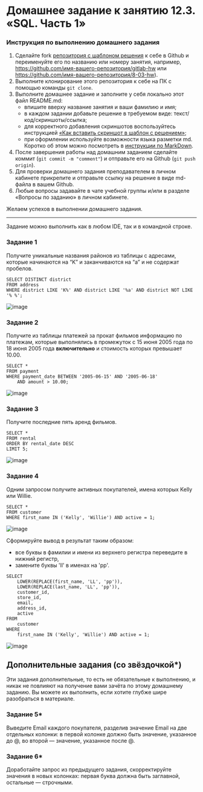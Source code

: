 # Домашнее задание к занятию 12.3. «SQL. Часть 1»

### Инструкция по выполнению домашнего задания

1. Сделайте fork [репозитория c шаблоном решения](https://github.com/netology-code/sys-pattern-homework) к себе в Github и переименуйте его по названию или номеру занятия, например, https://github.com/имя-вашего-репозитория/gitlab-hw или https://github.com/имя-вашего-репозитория/8-03-hw).
2. Выполните клонирование этого репозитория к себе на ПК с помощью команды `git clone`.
3. Выполните домашнее задание и заполните у себя локально этот файл README.md:
   - впишите вверху название занятия и ваши фамилию и имя;
   - в каждом задании добавьте решение в требуемом виде: текст/код/скриншоты/ссылка;
   - для корректного добавления скриншотов воспользуйтесь инструкцией [«Как вставить скриншот в шаблон с решением»](https://github.com/netology-code/sys-pattern-homework/blob/main/screen-instruction.md);
   - при оформлении используйте возможности языка разметки md. Коротко об этом можно посмотреть в [инструкции по MarkDown](https://github.com/netology-code/sys-pattern-homework/blob/main/md-instruction.md).
4. После завершения работы над домашним заданием сделайте коммит (`git commit -m "comment"`) и отправьте его на Github (`git push origin`).
5. Для проверки домашнего задания преподавателем в личном кабинете прикрепите и отправьте ссылку на решение в виде md-файла в вашем Github.
6. Любые вопросы задавайте в чате учебной группы и/или в разделе «Вопросы по заданию» в личном кабинете.

Желаем успехов в выполнении домашнего задания.

---

Задание можно выполнить как в любом IDE, так и в командной строке.

### Задание 1

Получите уникальные названия районов из таблицы с адресами, которые начинаются на “K” и заканчиваются на “a” и не содержат пробелов.
```
SELECT DISTINCT district
FROM address
WHERE district LIKE 'K%' AND district LIKE '%a' AND district NOT LIKE '% %';
```
![image](https://github.com/Randomize47/sdb-homeworks/assets/120917553/8988b367-fdea-4bea-a57f-641ccafd79b0)

### Задание 2

Получите из таблицы платежей за прокат фильмов информацию по платежам, которые выполнялись в промежуток с 15 июня 2005 года по 18 июня 2005 года **включительно** и стоимость которых превышает 10.00.

```
SELECT *
FROM payment
WHERE payment_date BETWEEN '2005-06-15' AND '2005-06-18'
    AND amount > 10.00;
```
![image](https://github.com/Randomize47/sdb-homeworks/assets/120917553/76bbcc2d-f0b5-48c1-8526-cc1d920921cf)


### Задание 3

Получите последние пять аренд фильмов.
```
SELECT *
FROM rental
ORDER BY rental_date DESC
LIMIT 5;
```
![image](https://github.com/Randomize47/sdb-homeworks/assets/120917553/216658b1-b4c5-4dac-8880-6de6e49ad95c)

### Задание 4

Одним запросом получите активных покупателей, имена которых Kelly или Willie. 
```
SELECT *
FROM customer
WHERE first_name IN ('Kelly', 'Willie') AND active = 1;
```
![image](https://github.com/Randomize47/sdb-homeworks/assets/120917553/88fa216f-8d57-44e8-940d-c7f82f82230e)

Сформируйте вывод в результат таким образом:
- все буквы в фамилии и имени из верхнего регистра переведите в нижний регистр,
- замените буквы 'll' в именах на 'pp'.

```
SELECT 
    LOWER(REPLACE(first_name, 'LL', 'pp')),
    LOWER(REPLACE(last_name, 'LL', 'pp')),
    customer_id, 
    store_id, 
    email,
    address_id,
    active
FROM 
    customer
WHERE 
    first_name IN ('Kelly', 'Willie') AND active = 1;
```
![image](https://github.com/Randomize47/sdb-homeworks/assets/120917553/8d12ffb9-3289-4c44-89c3-9ed1969a5f5b)


## Дополнительные задания (со звёздочкой*)
Эти задания дополнительные, то есть не обязательные к выполнению, и никак не повлияют на получение вами зачёта по этому домашнему заданию. Вы можете их выполнить, если хотите глубже шире разобраться в материале.

### Задание 5*

Выведите Email каждого покупателя, разделив значение Email на две отдельных колонки: в первой колонке должно быть значение, указанное до @, во второй — значение, указанное после @.

### Задание 6*

Доработайте запрос из предыдущего задания, скорректируйте значения в новых колонках: первая буква должна быть заглавной, остальные — строчными.
